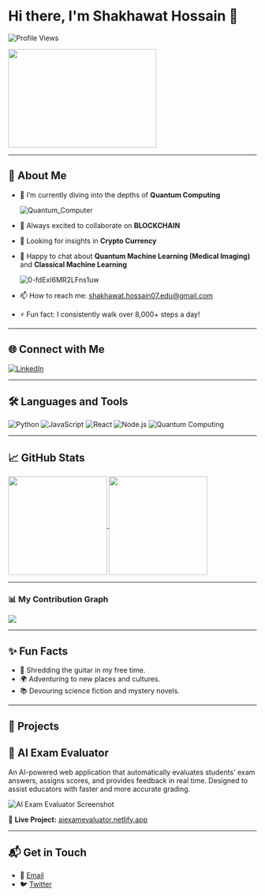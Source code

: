 # Hi there, I'm Shakhawat Hossain 👋
![Profile Views](https://komarev.com/ghpvc/?username=shakhawathossain07&color=brightgreen)

<img src="https://media.giphy.com/media/26xBwdIuRJiAIqHwA/giphy.gif" width="300" height="200" />

---

## 🚀 About Me
- 🌱 I’m currently diving into the depths of **Quantum Computing**

  ![Quantum_Computer](https://github.com/user-attachments/assets/8cae2296-a2ac-4a73-8899-3ecbc87d2086)  
- 👯 Always excited to collaborate on **BLOCKCHAIN**
- 🤔 Looking for insights in **Crypto Currency**
- 💬 Happy to chat about **Quantum Machine Learning (Medical Imaging)** and **Classical Machine Learning**
  
  ![0-fdExI6MR2LFns1uw](https://github.com/user-attachments/assets/12951502-ca12-44ce-814b-fbb8ed932284)
- 📫 How to reach me: [shakhawat.hossain07.edu@gmail.com](mailto:shakhawat.hossain07.edu@gmail.com)  
- ⚡ Fun fact: I consistently walk over 8,000+ steps a day!  

---

## 🌐 Connect with Me
[![LinkedIn](https://img.shields.io/badge/LinkedIn-0077B5?style=for-the-badge&logo=linkedin&logoColor=white)](https://www.linkedin.com/in/shakhawathossain07/)  

---

## 🛠️ Languages and Tools
![Python](https://img.shields.io/badge/Python-3776AB?style=for-the-badge&logo=python&logoColor=white)
![JavaScript](https://img.shields.io/badge/JavaScript-F7DF1E?style=for-the-badge&logo=javascript&logoColor=white)
![React](https://img.shields.io/badge/React-20232A?style=for-the-badge&logo=react&logoColor=61DAFB)
![Node.js](https://img.shields.io/badge/Node.js-339933?style=for-the-badge&logo=nodedotjs&logoColor=white)
![Quantum Computing](https://img.shields.io/badge/Quantum%20Computing-4D4D4D?style=for-the-badge&logo=quantum-computing&logoColor=white)

---

## 📈 GitHub Stats
<a href="https://github.com/shakhawathossain07">
  <img height=200 align="center" src="https://github-readme-stats.vercel.app/api?username=shakhawathossain07&show_icons=true&count_private=true&hide=stars&theme=radical&hide_border=true&bg_color=45,000046,1CB5E0&title_color=ffffff&text_color=ffffff" />
</a>
<a href="https://github.com/shakhawathossain07">
  <img height=200 align="center" src="https://github-readme-stats.vercel.app/api/top-langs?username=shakhawathossain07&layout=compact&langs_count=8&theme=radical&hide_border=true&bg_color=45,1CB5E0,000046&title_color=ffffff&text_color=ffffff" />
</a>

---

### 📊 My Contribution Graph
<a href="https://github.com/shakhawathossain07">
  <img align="center" src="https://github-readme-activity-graph.vercel.app/graph?username=shakhawathossain07&theme=react-dark&area=true&hide_border=true&custom_title=My%20Activity%20Graph" />
</a>

---

## ✨ Fun Facts
- 🎸 Shredding the guitar in my free time.  
- 🌍 Adventuring to new places and cultures.  
- 📚 Devouring science fiction and mystery novels.  

---

## 💼 Projects 

## 🧠 AI Exam Evaluator

An AI-powered web application that automatically evaluates students' exam answers, assigns scores, and provides feedback in real time. Designed to assist educators with faster and more accurate grading.

![AI Exam Evaluator Screenshot](https://github.com/user-attachments/assets/da7ed7ce-7dba-42a3-8ff4-c0b8d4871ab8)

🔗 **Live Project:** [aiexamevaluator.netlify.app](https://aiexamevaluator.netlify.app/)


---

## 📬 Get in Touch
- 📧 [Email](mailto:shakhawat.hossain07.edu@gmail.com)  
- 🐦 [Twitter](https://twitter.com/your-twitter-handle)  
